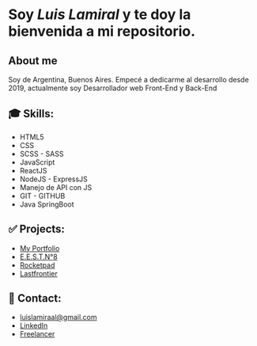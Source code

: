 
# Soy *Luis Lamiral* y te doy la bienvenida a mi repositorio.

## About me
Soy de Argentina, Buenos Aires. Empecé a dedicarme al desarrollo desde 2019, actualmente soy Desarrollador web Front-End y Back-End

## 🎓 Skills:
- HTML5
- CSS
- SCSS - SASS
- JavaScript
- ReactJS
- NodeJS - ExpressJS
- Manejo de API con JS
- GIT - GITHUB
- Java SpringBoot

## ✅ Projects:
- [My Portfolio](https://github.com/LuisLamiral8/my-portfolio)
- [E.E.S.T.N°8](https://github.com/LuisLamiral8/webAlmafuerte)
- [Rocketpad](https://github.com/LuisLamiral8/rocketpad-app)
- [Lastfrontier](https://github.com/LuisLamiral8/lastfrontier)

## 📩 Contact:
- luislamiraal@gmail.com
- [LinkedIn](https://www.linkedin.com/in/luis-lamiral/)
- [Freelancer](https://www.freelancer.es/u/LuisLamiral)



<!--
**LuisLamiral8/LuisLamiral8** is a ✨ _special_ ✨ repository because its `README.md` (this file) appears on your GitHub profile.

Here are some ideas to get you started:



- 🔭 I’m currently working on ...
- 🌱 I’m currently learning ...
- 👯 I’m looking to collaborate on ...
- 🤔 I’m looking for help with ...
- 💬 Ask me about ...
- 📫 How to reach me: ...
- 😄 Pronouns: ...
- ⚡ Fun fact: ...
-->
